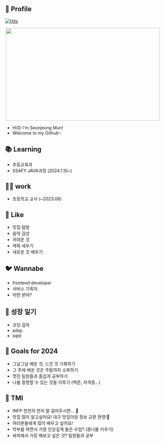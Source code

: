 ## 🐣 Profile
[![Hits](https://hits.seeyoufarm.com/api/count/incr/badge.svg?url=https%3A%2F%2Fgithub.com%2Fssafy11thseoul&count_bg=%23FBD1F9&title_bg=%23AFEEF3&icon=&icon_color=%23F9B9F2&title=hits&edge_flat=false)](https://hits.seeyoufarm.com)

<p align="center"><img src="https://mblogthumb-phinf.pstatic.net/MjAyMjA1MTFfMjEg/MDAxNjUyMjA4ODM0MjM2.r-BHTQF3XiIooGeu5mSjJ86OylPfBQryfRRO5RyBwqcg.13kU6_4rfF4VIe9CAZmpZ93pMOc4dxRk-1Jraz3Cjqog.JPEG.gongju0911/IMG_4452.JPG?type=w800" width="500" height="300"/></p>



- Hi😊 I'm Seonjeong Mun!
- Welcome to my Github✨

## 📚 Learning
- 초등교육과
- SSAFY JAVA과정 (2024.1.10~)  

## 👩‍🏫 work
- 초등학교 교사 (~2023.08)

## 💖 Like
- 맛집 탐방
- 음악 감상
- 귀여운 것
- 계획 세우기
- 새로운 것 배우기

## 🐦 Wannabe
- frontend developer
- 서비스 기획자
- 어떤 분야? 

## 📓 성장 일기 
- 코딩 감자
- adsp
- sqld

## 🥅 Goals for 2024
- 그날그날 배운 것, 느낀 것 기록하기
- 그 주에 배운 것은 주말까지 소화하기
- 멋진 팀원들과 즐겁게 공부하기
- 나를 증명할 수 있는 것들 이루기 (백준, 자격증...) 

## 🥳 TMI
- INFP 천천히 먼저 말 걸어주시면... 💚
- 맛집 많이 알고싶어요! 대구 맛집이랑 정보 교환 환영!🍔
- 여러분들에게 많이 배우고 싶어요!
- 학부를 하면서 가장 인상깊게 들은 수업? (콩나물 키우기)
- 싸피에서 가장 해보고 싶은 것? 팀원들과 공부
  
